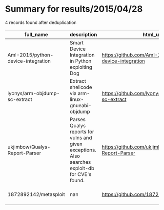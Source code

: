 
# Summary for results/2015/04/28
    
4 records found after deduplication

| full_name | description | html_url | matched_list | matched_count | pushed_at | size | stargazers_count | language | forks_count | vul_ids |
|------------------------------------|-------------------------------------------------------------------------------------------------|-------------------------------------------------------|----------------------------------|-----------------|---------------------------|--------|--------------------|------------|---------------|-----------|
| AmI-2015/python-device-integration | Smart Device Integration in Python exploiting Dog | https://github.com/AmI-2015/python-device-integration | ['exploit'] | 1 | 2015-04-28 13:17:57+00:00 | 88 | 1 | Python | 1 | [] |
| lyonys/arm-objdump-sc-extract | Extract shellcode via arm-linux-gnueabi-objdump | https://github.com/lyonys/arm-objdump-sc-extract | ['shellcode'] | 1 | 2015-04-28 18:05:48+00:00 | 128 | 1 | Python | 0 | [] |
| ukjimbow/Qualys-Report-Parser | Parses Qualys reports for vulns and given exceptions. Also searches exploit-db for CVE's found. | https://github.com/ukjimbow/Qualys-Report-Parser | ['exploit'] | 1 | 2015-04-28 19:07:11+00:00 | 112 | 0 | | 0 | [] |
| 1872892142/metasploit | nan | https://github.com/1872892142/metasploit | ['metasploit module OR payload'] | 1 | 2015-04-28 08:38:24+00:00 | 164 | 0 | Ruby | 0 | [] |
